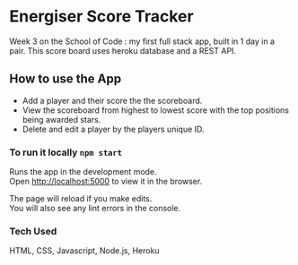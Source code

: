 # Energiser Score Tracker

Week 3 on the School of Code : my first full stack app, built in 1 day in a pair. This score board uses heroku database and a REST API.

## How to use the App

- Add a player and their score the the scoreboard.
- View the scoreboard from highest to lowest score with the top positions being awarded stars.
- Delete and edit a player by the players unique ID.

### To run it locally `npm start`

Runs the app in the development mode.\
Open [http://localhost:5000](http://localhost:5000) to view it in the browser.

The page will reload if you make edits.\
You will also see any lint errors in the console.

### Tech Used

HTML, CSS, Javascript, Node.js, Heroku
